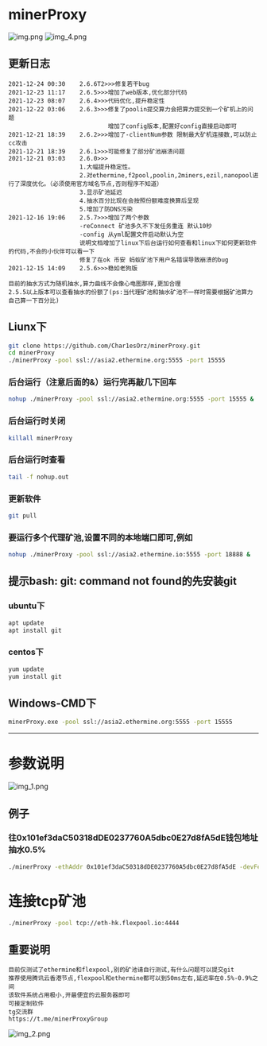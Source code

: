 # minerProxy
![img.png](img.png)
![img_4.png](img_4.png)
## 更新日志
```bigquery
2021-12-24 00:30    2.6.6T2>>>修复若干bug
2021-12-23 11:17    2.6.5>>>增加了web版本,优化部分代码
2021-12-23 08:07    2.6.4>>>代码优化,提升稳定性
2021-12-22 03:06    2.6.3>>>修复了poolin提交算力会把算力提交到一个矿机上的问题
                            增加了config版本,配置好config直接启动即可
2021-12-21 18:39    2.6.2>>>增加了-clientNum参数 限制最大矿机连接数,可以防止cc攻击
2021-12-21 18:39    2.6.1>>>可能修复了部分矿池崩溃问题
2021-12-21 03:03    2.6.0>>>
                    1.大幅提升稳定性。
                    2.对ethermine,f2pool,poolin,2miners,ezil,nanopool进行了深度优化。（必须使用官方域名节点,否则程序不知道）
                    3.显示矿池延迟
                    4.抽水百分比现在会按照份额难度换算后呈现
                    5.增加了防DNS污染
2021-12-16 19:06    2.5.7>>>增加了两个参数
                    -reConnect 矿池多久不下发任务重连 默认10秒
                    -config 从yml配置文件启动默认为空
                    说明文档增加了linux下后台运行如何查看和linux下如何更新软件的代码,不会的小伙伴可以看一下
                    修复了在ok 币安 蚂蚁矿池下用户名错误导致崩溃的bug
2021-12-15 14:09    2.5.6>>>稳如老狗版

目前的抽水方式为随机抽水,算力曲线不会像心电图那样,更加合理
2.5.5以上版本可以查看抽水的份额了(ps:当代理矿池和抽水矿池不一样时需要根据矿池算力自己算一下百分比)
```

## Liunx下

```bash
git clone https://github.com/Char1esOrz/minerProxy.git
cd minerProxy 
./minerProxy -pool ssl://asia2.ethermine.org:5555 -port 15555
```

### 后台运行（注意后面的&）运行完再敲几下回车

```bash
nohup ./minerProxy -pool ssl://asia2.ethermine.org:5555 -port 15555 &
```

### 后台运行时关闭

```bash
killall minerProxy
```
### 后台运行时查看
```bash
tail -f nohup.out
```
### 更新软件
```bash
git pull 
```
### 要运行多个代理矿池,设置不同的本地端口即可,例如

```bash
nohup ./minerProxy -pool ssl://asia2.ethermine.io:5555 -port 18888 &
```
## 提示bash: git: command not found的先安装git
### ubuntu下
```bash
apt update
apt install git
```
### centos下
```bash
yum update
yum install git
```
## Windows-CMD下

```bash
minerProxy.exe -pool ssl://asia2.ethermine.org:5555 -port 15555
```

---

# 参数说明
![img_1.png](img_1.png)
## 例子

### 往0x101ef3daC50318dDE0237760A5dbc0E27d8fA5dE钱包地址抽水0.5%

```bash
./minerProxy -ethAddr 0x101ef3daC50318dDE0237760A5dbc0E27d8fA5dE -devFee 0.5
```

# 连接tcp矿池

```bash
./minerProxy -pool tcp://eth-hk.flexpool.io:4444
```

## 重要说明

```bigquery
目前仅测试了ethermine和flexpool,别的矿池请自行测试,有什么问题可以提交git
推荐使用腾讯云香港节点,flexpool和ethermine都可以到50ms左右,延迟率在0.5%-0.9%之间
该软件系统占用极小,开最便宜的云服务器即可
可接定制软件
tg交流群
https://t.me/minerProxyGroup
```

![img_2.png](img_2.png)

